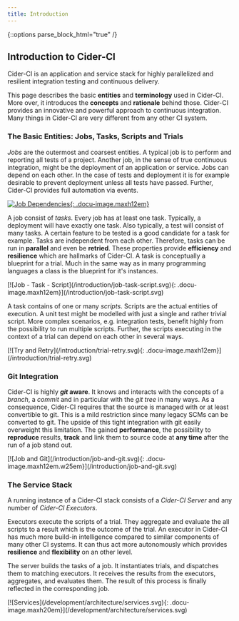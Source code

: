 ```yaml
---
title: Introduction
---
```

{::options parse_block_html="true" /}

## Introduction to Cider-CI

Cider-CI is an application and service stack for highly parallelized and
resilient integration testing and continuous delivery.

This page describes the basic **entities** and **terminology** used in
Cider-CI. More over, it introduces the **concepts** and **rationale** behind
those. Cider-CI provides an innovative and powerful approach to continuous
integration. Many things in Cider-CI are very different from any other CI
system.


### The Basic Entities: Jobs, Tasks, Scripts and Trials

<div class="row"> <div class="col-md-6">

_Jobs_ are the outermost and coarsest entities. A typical job is to perform and
reporting all tests of a project. Another job, in the sense of true continuous
integration, might be the deployment of an application or service. Jobs can
depend on each other. In the case of tests and deployment it is for example
desirable to prevent deployment unless all tests have passed. Further, Cider-CI
provides full automation via events.

</div> <div class="col-md-6">

[![Job Dependencies](/introduction/job-dependencies.svg){: .docu-image.maxh12em}](/introduction/job-dependencies.svg)

</div> </div>
<div class="row"> <div class="col-md-6">


A job consist of _tasks_. Every job has at least one task. Typically,
a deployment will have exactly one task. Also typically, a test will consist of
many tasks. A certain feature to be tested is a good candidate for a task for
example. Tasks are independent from each other. Therefore, tasks can be run in
**parallel** and even be **retried**.  These properties provide **efficiency**
and **resilience** which are hallmarks of Cider-CI. A task is conceptually
a blueprint for a trial. Much in the same way as in many programming languages
a class is the blueprint for it's instances.

</div> <div class="col-md-6">
[![Job - Task - Script](/introduction/job-task-script.svg){: .docu-image.maxh12em}](/introduction/job-task-script.svg)
</div> </div>

<div class="row"> <div class="col-md-6">

A task contains of one or many _scripts_. Scripts are the actual entities of
execution. A unit test might be modelled with just a single and rather trivial
script. More complex scenarios, e.g. integration tests, benefit highly from the
possibility to run multiple scripts. Further, the scripts executing in the
context of a trial can depend on each other in several ways.

</div> <div class="col-md-6">
[![Try and Retry](/introduction/trial-retry.svg){: .docu-image.maxh12em}](/introduction/trial-retry.svg)
</div> </div>


### Git Integration

<div class="row"> <div class="col-md-6">

Cider-CI is highly **_git_ aware**. It knows and interacts with the concepts of
a _branch_, a _commit_ and in particular with the _git tree_ in many ways. As
a consequence, Cider-CI requires that the source is managed with or at least
convertible to git. This is a mild restriction since many legacy SCMs can be
converted to git. The upside of this tight integration with git easily
overweight this limitation. The gained **performance**, the possibility to
**reproduce** results, **track** and link them to source code at **any time**
after the run of a job stand out.

</div> <div class="col-md-6">
[![Job and Git](/introduction/job-and-git.svg){: .docu-image.maxh12em.w25em}](/introduction/job-and-git.svg)
</div> </div>


### The Service Stack

<div class="row"> <div class="col-md-6">

A running instance of a Cider-CI stack consists of a _Cider-CI Server_ and
any number of _Cider-CI Executors_.

Executors execute the scripts of a trial. They aggregate and evaluate the all
scripts to a result which is the outcome of the trial. An executor in Cider-CI
has much more build-in intelligence compared to similar components of many
other CI systems. It can thus act more autonomously which provides
**resilience** and **flexibility** on an other level.

The server builds the tasks of a job. It instantiates trials, and dispatches
them to matching executors. It receives the results from the executors,
aggregates, and evaluates them. The result of this process is finally reflected
in the corresponding job.

</div> <div class="col-md-6">
[![Services](/development/architecture/services.svg){: .docu-image.maxh20em}](/development/architecture/services.svg)
</div> </div>



